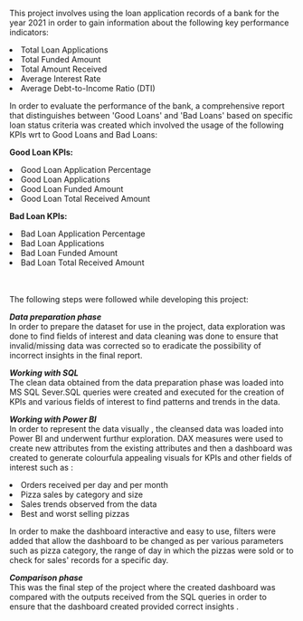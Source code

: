 This project involves using the loan application records of a bank for the year 2021 in order to gain information about the following key performance indicators:   
                       <li> Total Loan Applications
                       <li> Total Funded Amount
                       <li> Total Amount Received
                       <li> Average Interest Rate
                       <li> Average Debt-to-Income Ratio (DTI)
                       
In order to evaluate the performance of the bank, a comprehensive report that distinguishes between 'Good Loans' and 'Bad Loans' based on specific loan status criteria was created which involved the usage of the following KPIs wrt to Good Loans and Bad Loans:

<B>Good Loan KPIs:</B>
<li>Good Loan Application Percentage
<li>Good Loan Applications
<li>Good Loan Funded Amount
<li>Good Loan Total Received Amount

<B>Bad Loan KPIs:</B>
<li>Bad Loan Application Percentage
<li>Bad Loan Applications
<li>Bad Loan Funded Amount
<li>Bad Loan Total Received Amount





<br/><br/> The following steps were followed while developing this project:

<I><B>Data preparation phase</B></I>
<br/>In order to prepare the dataset for use in the project, data exploration was done to find fields of interest and data cleaning was done to ensure that invalid/missing data was corrected so to eradicate the possibility of incorrect insights in the final report. 

<I><B>Working with SQL</B></I>
<br/>The clean data obtained from the data preparation phase was loaded into MS SQL Sever.SQL queries were created and executed for the creation of KPIs and various fields of interest to find patterns and trends in the data.

<I><B>Working with Power BI</B></I>
<br/>In order to represent the data visually , the cleansed data was loaded into Power BI and underwent furthur exploration. DAX measures were used to create new attributes from the existing attributes and then a dashboard was created to generate colourfula appealing visuals for KPIs and other fields of interest such as :         
                      <li> Orders received per day and per month
                      <li> Pizza sales by category and size
                      <li> Sales trends observed from the data
                      <li> Best and worst selling pizzas
                     
In order to make the dashboard interactive and easy to use, filters were added that allow the dashboard to be changed as per various parameters such as pizza category, the range of day in which the pizzas were sold or to check for sales' records for a specific day.

<I><B>Comparison phase</B></I>
<br/>This was the final step of the project where the created dashboard was compared with the outputs received from the SQL queries in order to ensure that the dashboard created provided correct insights .
